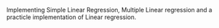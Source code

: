 Implementing Simple Linear Regression, Multiple Linear regression and a practicle implementation of Linear regression.
